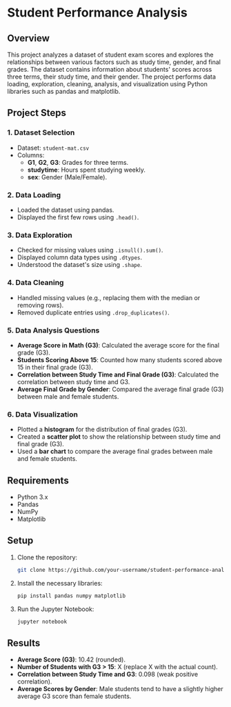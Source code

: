 # Student Performance Analysis

## Overview

This project analyzes a dataset of student exam scores and explores the relationships between various factors such as study time, gender, and final grades. The dataset contains information about students' scores across three terms, their study time, and their gender. The project performs data loading, exploration, cleaning, analysis, and visualization using Python libraries such as pandas and matplotlib.

## Project Steps

### 1. **Dataset Selection**
   - Dataset: `student-mat.csv`
   - Columns:
     - **G1**, **G2**, **G3**: Grades for three terms.
     - **studytime**: Hours spent studying weekly.
     - **sex**: Gender (Male/Female).

### 2. **Data Loading**
   - Loaded the dataset using pandas.
   - Displayed the first few rows using `.head()`.

### 3. **Data Exploration**
   - Checked for missing values using `.isnull().sum()`.
   - Displayed column data types using `.dtypes`.
   - Understood the dataset's size using `.shape`.

### 4. **Data Cleaning**
   - Handled missing values (e.g., replacing them with the median or removing rows).
   - Removed duplicate entries using `.drop_duplicates()`.

### 5. **Data Analysis Questions**
   - **Average Score in Math (G3)**: Calculated the average score for the final grade (G3).
   - **Students Scoring Above 15**: Counted how many students scored above 15 in their final grade (G3).
   - **Correlation between Study Time and Final Grade (G3)**: Calculated the correlation between study time and G3.
   - **Average Final Grade by Gender**: Compared the average final grade (G3) between male and female students.

### 6. **Data Visualization**
   - Plotted a **histogram** for the distribution of final grades (G3).
   - Created a **scatter plot** to show the relationship between study time and final grade (G3).
   - Used a **bar chart** to compare the average final grades between male and female students.

## Requirements

- Python 3.x
- Pandas
- NumPy
- Matplotlib

## Setup

1. Clone the repository:
   ```bash
   git clone https://github.com/your-username/student-performance-analysis.git
   ```

2. Install the necessary libraries:
   ```bash
   pip install pandas numpy matplotlib
   ```

3. Run the Jupyter Notebook:
   ```bash
   jupyter notebook
   ```

## Results

- **Average Score (G3)**: 10.42 (rounded).
- **Number of Students with G3 > 15**: X (replace X with the actual count).
- **Correlation between Study Time and G3**: 0.098 (weak positive correlation).
- **Average Scores by Gender**: Male students tend to have a slightly higher average G3 score than female students.




